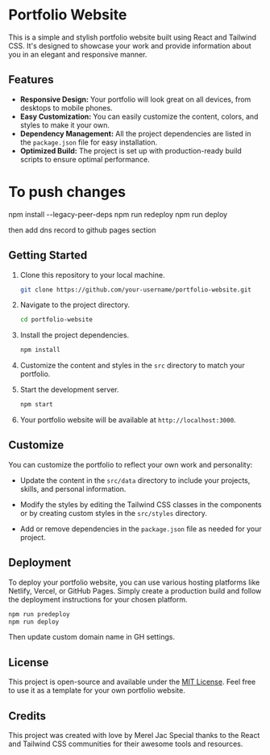 # Portfolio Website

This is a simple and stylish portfolio website built using React and Tailwind CSS. It's designed to showcase your work and provide information about you in an elegant and responsive manner. 

## Features

- **Responsive Design:** Your portfolio will look great on all devices, from desktops to mobile phones.
- **Easy Customization:** You can easily customize the content, colors, and styles to make it your own.
- **Dependency Management:** All the project dependencies are listed in the `package.json` file for easy installation.
- **Optimized Build:** The project is set up with production-ready build scripts to ensure optimal performance.

# To push changes 
npm install --legacy-peer-deps
npm run redeploy
npm run deploy

then add dns record to github pages section

## Getting Started

1. Clone this repository to your local machine.
   ```bash
   git clone https://github.com/your-username/portfolio-website.git
   ```

2. Navigate to the project directory.
   ```bash
   cd portfolio-website
   ```

3. Install the project dependencies.
   ```bash
   npm install
   ```

4. Customize the content and styles in the `src` directory to match your portfolio.

5. Start the development server.
   ```bash
   npm start
   ```

6. Your portfolio website will be available at `http://localhost:3000`.

## Customize

You can customize the portfolio to reflect your own work and personality:

- Update the content in the `src/data` directory to include your projects, skills, and personal information.

- Modify the styles by editing the Tailwind CSS classes in the components or by creating custom styles in the `src/styles` directory.

- Add or remove dependencies in the `package.json` file as needed for your project.

## Deployment

To deploy your portfolio website, you can use various hosting platforms like Netlify, Vercel, or GitHub Pages. Simply create a production build and follow the deployment instructions for your chosen platform.

```bash
npm run predeploy
npm run deploy
```
Then update custom domain name in GH settings. 

## License

This project is open-source and available under the [MIT License](LICENSE). Feel free to use it as a template for your own portfolio website.

## Credits

This project was created with love by Merel Jac Special thanks to the React and Tailwind CSS communities for their awesome tools and resources.
